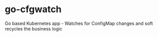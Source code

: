 # go-cfgwatch
Go based Kubernetes app - Watches for ConfigMap changes and soft recycles the business logic
